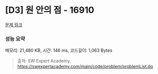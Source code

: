 # [D3] 원 안의 점 - 16910 

[문제 링크](https://swexpertacademy.com/main/code/problem/problemDetail.do?contestProbId=AYcllbDqUVgDFASR) 

### 성능 요약

메모리: 21,480 KB, 시간: 146 ms, 코드길이: 1,063 Bytes



> 출처: SW Expert Academy, https://swexpertacademy.com/main/code/problem/problemList.do